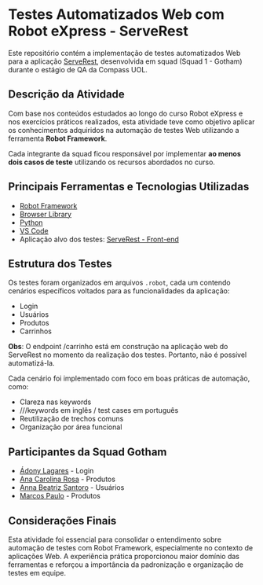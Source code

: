 # Testes Automatizados Web com Robot eXpress - ServeRest

Este repositório contém a implementação de testes automatizados Web para a aplicação [ServeRest](https://compassuolfront.serverest.dev/), desenvolvida em squad (Squad 1 - Gotham) durante o estágio de QA da Compass UOL.

## Descrição da Atividade

Com base nos conteúdos estudados ao longo do curso Robot eXpress e nos exercícios práticos realizados, esta atividade teve como objetivo aplicar os conhecimentos adquiridos na automação de testes Web utilizando a ferramenta **Robot Framework**.

Cada integrante da squad ficou responsável por implementar **ao menos dois casos de teste** utilizando os recursos abordados no curso.

## Principais Ferramentas e Tecnologias Utilizadas

- [Robot Framework](https://robotframework.org/)
- [Browser Library](https://github.com/MarketSquare/robotframework-browser)
- [Python](https://www.python.org/)
- [VS Code](https://code.visualstudio.com/)
- Aplicação alvo dos testes: [ServeRest - Front-end](https://compassuolfront.serverest.dev/)

## Estrutura dos Testes

Os testes foram organizados em arquivos `.robot`, cada um contendo cenários específicos voltados para as funcionalidades da aplicação:

- Login
- Usuários
- Produtos
- Carrinhos

**Obs**: O endpoint /carrinho está em construção na aplicação web do ServeRest no momento da realização dos testes. Portanto, não é possível automatizá-la.

Cada cenário foi implementado com foco em boas práticas de automação, como:

- Clareza nas keywords
- ///keywords em inglês / test cases em português
- Reutilização de trechos comuns
- Organização por área funcional

## Participantes da Squad Gotham

- [Ádony Lagares](https://github.com/adony-lagares) - Login
- [Ana Carolina Rosa](https://github.com/CacauRosa) - Produtos
- [Anna Beatriz Santoro](https://github.com/annasantoro-glitch) - Usuários
- [Marcos Paulo](https://github.com/Marcosdev03) - Produtos

## Considerações Finais

Esta atividade foi essencial para consolidar o entendimento sobre automação de testes com Robot Framework, especialmente no contexto de aplicações Web. A experiência prática proporcionou maior domínio das ferramentas e reforçou a importância da padronização e organização de testes em equipe.

